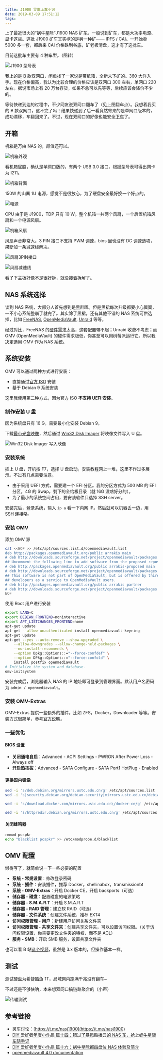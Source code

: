 ```yaml
---
title: J1900 灵车上车小记
date: 2019-03-09 17:51:12
tags:
---
```


上了最近很火的“蜗牛星际”J1900 NAS 矿车。一般说到矿车，都是大功率电源、显卡这些。这批 J1900 矿车其实挖的是另一种矿—— IPFS / CAI。一开始卖 5000 多一套，都后来 CAI 价格跌到谷底，矿老板清盘，这才有了这批车。<!--more-->

目前这批车主要有 4 种车型。（图转）

![J1900 型号表](https://img.giuem-lb.washingpatrick.cn/IMG_2475.PNG)

我上的是 B 款双网口，闲鱼找了一家说是带纸箱，全新未下矿的。360 大洋入手。现在价格偏高，我认为比较合理的价格应该是双网口 300 左右，单网口 220 左右。据说市场上有 20 万台存货，如果不急可以先等等，后续应该会降价不少的。

等待快递到达的过程中，不少网友说双网口翻车了（见上图翻车点）。我想着我买的 B 款双网口，这不完了吗！结果快递到了后一看竟然寄来的是单网口版本的，成功漂移，车翻回来了。不过，现在双网口的好像也能安全[下车](https://post.smzdm.com/p/amm0x8kz/)了。

## 开箱

机箱是万由 NAS 的，颜值还可以。

![机箱外观](https://img.giuem-lb.washingpatrick.cn/IMG_2476.jpg)

看机箱屁股，确认是单网口版的，有两个 USB 3.0 接口。根据型号表可得出网卡为 I211。

![机箱背面](https://img.giuem-lb.washingpatrick.cn/IMG_2479.jpg)

150W 的山寨 1U 电源，感觉不是很放心，为了硬盘安全最好换一个好点的。

![电源](https://img.giuem-lb.washingpatrick.cn/IMG_2477.jpg)

CPU 由于是 J1900，TDP 只有 10 W。整个机箱一共两个风扇，一个后置机箱风扇和一个电源风扇。

![机箱风扇](https://img.giuem-lb.washingpatrick.cn/IMG_2478.jpg)

风扇声音非常大，3 PIN 接口不支持 PWM 调速，bios 里也没有 DC 调速选项，果断加一条减速线解决。

![风扇3PIN接口](https://img.giuem-lb.washingpatrick.cn/IMG_2480.jpg)

![风扇减速线](https://img.giuem-lb.washingpatrick.cn/IMG_2487.jpg)

看了下主板好像不是很好拆，就没接着拆解了。

## NAS 系统选择

谈到 NAS 系统，大部分人首先想到是黑群晖。但是黑裙每次升级都要小心翼翼，一不小心系统整崩了就完了。其实除了黑裙，还有其他不错的 NAS 系统可供选择，比如 [FreeNAS](https://freenas.org/), [OpenMediaVault](https://www.openmediavault.org/), [Unraid](https://unraid.net/) 等等。

经过对比，FreeNAS 的[硬件需求](https://www.ixsystems.com/documentation/freenas/11.2/intro.html#hardware-recommendations)太高，这套配置带不起；Unraid 收费不考虑；而 OMV (OpenMediaVault) 的硬件需求极低，你甚至可以用树莓派运行它。所以我决定选用 OMV 作为 NAS 系统。

## 系统安装

OMV 可以通过两种方式进行安装：

- 直接通过[官方 ISO](https://sourceforge.net/projects/openmediavault/files/) 安装
- 基于 Debian 9 系统安装

这里我使用第二种方式，因为官方 ISO **不支持 UEFI 安装**。

### 制作安装 U 盘

因为系统盘只有 16 G，需要最小化安装 Debian 9。

下载[最小光盘映像](https://www.debian.org/CD/netinst/)，然后通过 [Win32 Disk Imager](https://sourceforge.net/projects/win32diskimager/) 将映像文件写入 U 盘。

![Win32 Disk Imager 写入映像](https://img.giuem-lb.washingpatrick.cn/Snipaste_2019-03-09_18-56-54.png)

### 安装系统

插上 U 盘，开机按 F7，选择 U 盘启动。安装教程网上一堆，这里不作过多展示。不过有几点需要注意。

- 由于采用 UEFI 方式，需要建一个 EFI 分区。我的分区方式为 500 MB 的 EFI 分区，4G 的 Swap，剩下的全给根目录（就 16G 没啥好分的）。
- 为了最小的系统空间占用，要安装软件只选择 SSH server。

安装完后，登录系统，输入 `ip a` 看一下内网 IP。然后就可以机器丢一边，用 SSH 连接咯。

### 安装 OMV

添加 OMV 源

```bash
cat <<EOF >> /etc/apt/sources.list.d/openmediavault.list
deb http://packages.openmediavault.org/public arrakis main
# deb http://downloads.sourceforge.net/project/openmediavault/packages arrakis main
## Uncomment the following line to add software from the proposed repository.
# deb http://packages.openmediavault.org/public arrakis-proposed main
# deb http://downloads.sourceforge.net/project/openmediavault/packages arrakis-proposed main
## This software is not part of OpenMediaVault, but is offered by third-party
## developers as a service to OpenMediaVault users.
# deb http://packages.openmediavault.org/public arrakis partner
# deb http://downloads.sourceforge.net/project/openmediavault/packages arrakis partner
EOF
```

使用 Root 用户进行安装

```bash
export LANG=C
export DEBIAN_FRONTEND=noninteractive
export APT_LISTCHANGES_FRONTEND=none
apt-get update
apt-get --allow-unauthenticated install openmediavault-keyring
apt-get update
apt-get --yes --auto-remove --show-upgraded \
    --allow-downgrades --allow-change-held-packages \
    --no-install-recommends \
    --option Dpkg::Options::="--force-confdef" \
    --option DPkg::Options::="--force-confold" \
    install postfix openmediavault
# Initialize the system and database.
omv-initsystem
```

安装完成后，浏览器输入 NAS 的 IP 地址即可登录到管理界面。默认用户名密码为 `admin / openmediavault`。

### 安装 OMV-Extras

OMV-Extras 提供一些额外的插件，比如 ZFS，Docker，Downloader 等等。安装方式很简单，参考[官方说明](http://omv-extras.org/joomla/index.php/guides)。

### 一些优化

#### BIOS 设置

- **关闭通电自启**：Advanced - ACPI Settings - PWRON After Power Loss - Always off
- **开启热插拔**：Advanced - SATA Configure - SATA Port1 HotPlug - Enabled

#### 更换国内镜像

```bash
sed -i 's/deb.debian.org/mirrors.ustc.edu.cn/g' /etc/apt/sources.list
sed -i 's|security.debian.org/debian-security|mirrors.ustc.edu.cn/debian-security|g' /etc/apt/sources.list

sed -i 's/download.docker.com/mirrors.ustc.edu.cn\/docker-ce/g' /etc/apt/sources.list.d/omv-extras-org.list

sed -i 's/httpredir.debian.org/mirrors.ustc.edu.cn/g' /etc/apt/sources.list.d/openmediavault-kernel-backports.list

```

#### 关闭蜂鸣器

```bash
rmmod pcspkr
echo "blacklist pcspkr" >> /etc/modprobe.d/blacklist
```

## OMV 配置

懒得写了，就简单说一下一些必要的配置

- **系统 - 常规设置**：修改登录密码
- **系统 - 插件**：安装插件，推荐 Docker，shellinabox，transmissionbt
- **系统 - OMV-Extras**：开启 Docker CE，开启 backports（可选）
- **储存器 - 磁盘**：配置磁盘的电源策略
- **储存器 - S.M.A.R.T**：开启 S.M.A.R.T
- **储存器 - RAID 管理**：建立软 RAID（可选）
- **储存器 - 文件系统**：创建文件系统，推荐 EXT4
- **访问权限管理 - 用户**：新建用户访问关系文件夹
- **访问权限管理 - 共享文件夹**：创建共享文件夹，可以设置访问权限。（关于访问权限设置，你需要更改文件夹的特权，而不是 ACL）
- **服务 - SMB**：开启 SMB 服务，设置共享文件夹

也可以看 B 站[这个视频](https://www.bilibili.com/video/av33133974)，虽然是 3.x 版本的，但操作基本一样。

## 测试

测试硬盘为希捷酷鱼 1T，局域网内跑满千兆没有翻车~

不过还是不够快呐，本来想双网口搞链路聚合的（小声）

![传输测试](https://img.giuem-lb.washingpatrick.cn/Snipaste_2019-03-09_23-36-42.png)

## 参考链接

- 灵车讨论：[https://t.me/nasj1900](https://t.me/nasj1900)
- [DIY 爱好者年度小作品 篇十四：错过了暴风酷播云的 NAS 车，抢上蜗牛星际车随手记](https://post.smzdm.com/p/aek8d7dm/)
- [DIY 爱好者年度小作品 篇十六：蜗牛星际都四盘位 NAS 体验及简介](https://post.smzdm.com/p/akmrxplk/)
- [openmediavault 4.0 documentation](https://openmediavault.readthedocs.io/en/latest/)
